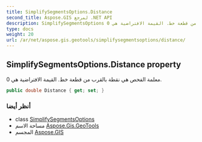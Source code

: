 ```yaml
---
title: SimplifySegmentsOptions.Distance
second_title: Aspose.GIS لمرجع .NET API
description: SimplifySegmentsOptions ملكية. معلمة الفحص هي نقطة بالقرب من قطعة خط. القيمة الافتراضية هي 0.
type: docs
weight: 20
url: /ar/net/aspose.gis.geotools/simplifysegmentsoptions/distance/
---
```

## SimplifySegmentsOptions.Distance property

معلمة الفحص هي نقطة بالقرب من قطعة خط. القيمة الافتراضية هي 0.

```csharp
public double Distance { get; set; }
```

### أنظر أيضا

* class [SimplifySegmentsOptions](../)
* مساحة الاسم [Aspose.Gis.GeoTools](../../simplifysegmentsoptions/)
* المجسم [Aspose.GIS](../../../)


